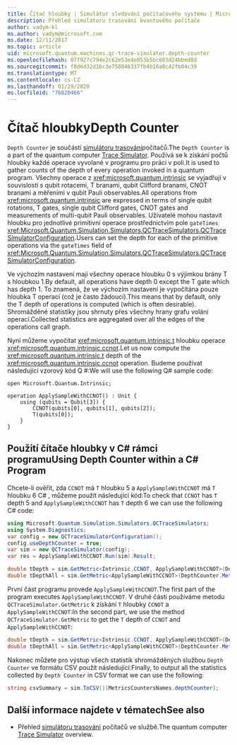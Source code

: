 ```yaml
---
title: Čítač hloubky | Simulátor sledování počítačového systému | Microsoft Docs
description: Přehled simulátoru trasování kvantového počítače
author: vadym-kl
ms.author: vadym@microsoft.com
ms.date: 12/11/2017
ms.topic: article
uid: microsoft.quantum.machines.qc-trace-simulator.depth-counter
ms.openlocfilehash: 07f927c794e2c62e53e4e053b5bc683d24bbed8d
ms.sourcegitcommit: f8d6d32d16c3e758046337fb4b16a8c42fb04c39
ms.translationtype: MT
ms.contentlocale: cs-CZ
ms.lasthandoff: 01/29/2020
ms.locfileid: "76820466"
---
```

# <a name="depth-counter"></a><span data-ttu-id="b663d-103">Čítač hloubky</span><span class="sxs-lookup"><span data-stu-id="b663d-103">Depth Counter</span></span>

<span data-ttu-id="b663d-104">`Depth Counter` je součástí [simulátoru trasování](xref:microsoft.quantum.machines.qc-trace-simulator.intro)počítačů.</span><span class="sxs-lookup"><span data-stu-id="b663d-104">The `Depth Counter` is a part of the quantum computer [Trace Simulator](xref:microsoft.quantum.machines.qc-trace-simulator.intro).</span></span>
<span data-ttu-id="b663d-105">Používá se k získání počtů hloubky každé operace vyvolané v programu pro práci v poli.</span><span class="sxs-lookup"><span data-stu-id="b663d-105">It is used to gather counts of the depth of every operation invoked in a quantum program.</span></span> <span data-ttu-id="b663d-106">Všechny operace z <xref:microsoft.quantum.intrinsic> se vyjadřují v souvislosti s qubit rotacemi, T branami, qubit Clifford branami, CNOT branami a měřeními v qubit Pauli observables.</span><span class="sxs-lookup"><span data-stu-id="b663d-106">All operations from <xref:microsoft.quantum.intrinsic> are expressed in terms of single qubit rotations, T gates, single qubit Clifford gates, CNOT gates and measurements of multi-qubit Pauli observables.</span></span> <span data-ttu-id="b663d-107">Uživatelé mohou nastavit hloubku pro jednotlivé primitivní operace prostřednictvím pole `gateTimes` <xref:Microsoft.Quantum.Simulation.Simulators.QCTraceSimulators.QCTraceSimulatorConfiguration>.</span><span class="sxs-lookup"><span data-stu-id="b663d-107">Users can set the depth for each of the primitive operations via the `gateTimes` field of <xref:Microsoft.Quantum.Simulation.Simulators.QCTraceSimulators.QCTraceSimulatorConfiguration>.</span></span>

<span data-ttu-id="b663d-108">Ve výchozím nastavení mají všechny operace hloubku 0 s výjimkou brány T s hloubkou 1.</span><span class="sxs-lookup"><span data-stu-id="b663d-108">By default, all operations have depth 0 except the T gate which has depth 1.</span></span> <span data-ttu-id="b663d-109">To znamená, že ve výchozím nastavení je vypočítána pouze hloubka T operací (což je často žádoucí).</span><span class="sxs-lookup"><span data-stu-id="b663d-109">This means that by default, only the T depth of operations is computed (which is often desirable).</span></span> <span data-ttu-id="b663d-110">Shromážděné statistiky jsou shrnuty přes všechny hrany grafu volání operací.</span><span class="sxs-lookup"><span data-stu-id="b663d-110">Collected statistics are aggregated over all the edges of the operations call graph.</span></span> 

<span data-ttu-id="b663d-111">Nyní můžeme vypočítat <xref:microsoft.quantum.intrinsic.t> hloubku operace <xref:microsoft.quantum.intrinsic.ccnot>.</span><span class="sxs-lookup"><span data-stu-id="b663d-111">Let us now compute the <xref:microsoft.quantum.intrinsic.t> depth of the <xref:microsoft.quantum.intrinsic.ccnot> operation.</span></span> <span data-ttu-id="b663d-112">Budeme používat následující vzorový kód Q #:</span><span class="sxs-lookup"><span data-stu-id="b663d-112">We will use the following Q# sample code:</span></span>

```qsharp
open Microsoft.Quantum.Intrinsic;

operation ApplySampleWithCCNOT() : Unit {
    using (qubits = Qubit[3]) {
        CCNOT(qubits[0], qubits[1], qubits[2]);
        T(qubits[0]);
    }
}
```

## <a name="using-depth-counter-within-a-c-program"></a><span data-ttu-id="b663d-113">Použití čítače hloubky v C# rámci programu</span><span class="sxs-lookup"><span data-stu-id="b663d-113">Using Depth Counter within a C# Program</span></span>

<span data-ttu-id="b663d-114">Chcete-li ověřit, zda `CCNOT` má `T` hloubku 5 a `ApplySampleWithCCNOT` má `T` hloubku 6 C# , můžeme použít následující kód:</span><span class="sxs-lookup"><span data-stu-id="b663d-114">To check that `CCNOT` has `T` depth 5 and `ApplySampleWithCCNOT` has `T` depth 6 we can use the following C# code:</span></span>

```csharp 
using Microsoft.Quantum.Simulation.Simulators.QCTraceSimulators;
using System.Diagnostics;
var config = new QCTraceSimulatorConfiguration();
config.useDepthCounter = true;
var sim = new QCTraceSimulator(config);
var res = ApplySampleWithCCNOT.Run(sim).Result;

double tDepth = sim.GetMetric<Intrinsic.CCNOT, ApplySampleWithCCNOT>(DepthCounter.Metrics.Depth);
double tDepthAll = sim.GetMetric<ApplySampleWithCCNOT>(DepthCounter.Metrics.Depth);
```

<span data-ttu-id="b663d-115">První část programu provede `ApplySampleWithCCNOT`.</span><span class="sxs-lookup"><span data-stu-id="b663d-115">The first part of the program executes `ApplySampleWithCCNOT`.</span></span> <span data-ttu-id="b663d-116">V druhé části používáme metodu `QCTraceSimulator.GetMetric` k získání `T` hloubky `CCNOT` a `ApplySampleWithCCNOT`:</span><span class="sxs-lookup"><span data-stu-id="b663d-116">In the second part, we use the method `QCTraceSimulator.GetMetric` to get the `T` depth of `CCNOT` and `ApplySampleWithCCNOT`:</span></span> 

```csharp
double tDepth = sim.GetMetric<Intrinsic.CCNOT, ApplySampleWithCCNOT>(DepthCounter.Metrics.Depth);
double tDepthAll = sim.GetMetric<ApplySampleWithCCNOT>(DepthCounter.Metrics.Depth);
```

<span data-ttu-id="b663d-117">Nakonec můžete pro výstup všech statistik shromážděných službou `Depth Counter` ve formátu CSV použít následující:</span><span class="sxs-lookup"><span data-stu-id="b663d-117">Finally, to output all the statistics collected by `Depth Counter` in CSV format we can use the following:</span></span>
```csharp
string csvSummary = sim.ToCSV()[MetricsCountersNames.depthCounter];
```

## <a name="see-also"></a><span data-ttu-id="b663d-118">Další informace najdete v tématech</span><span class="sxs-lookup"><span data-stu-id="b663d-118">See also</span></span> ##

- <span data-ttu-id="b663d-119">Přehled [simulátoru trasování](xref:microsoft.quantum.machines.qc-trace-simulator.intro) počítačů ve službě.</span><span class="sxs-lookup"><span data-stu-id="b663d-119">The quantum computer [Trace Simulator](xref:microsoft.quantum.machines.qc-trace-simulator.intro) overview.</span></span>
